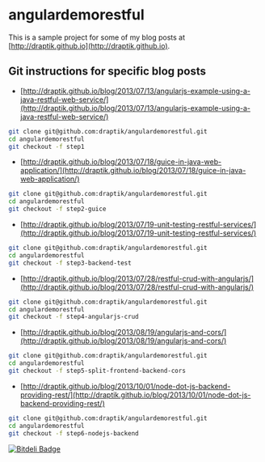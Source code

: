 angulardemorestful
==================

This is a sample project for some of my blog posts at [http://draptik.github.io](http://draptik.github.io).

## Git instructions for specific blog posts

- [http://draptik.github.io/blog/2013/07/13/angularjs-example-using-a-java-restful-web-service/](http://draptik.github.io/blog/2013/07/13/angularjs-example-using-a-java-restful-web-service/)

``` sh
git clone git@github.com:draptik/angulardemorestful.git
cd angulardemorestful
git checkout -f step1
```

- [http://draptik.github.io/blog/2013/07/18/guice-in-java-web-application/](http://draptik.github.io/blog/2013/07/18/guice-in-java-web-application/)

``` sh
git clone git@github.com:draptik/angulardemorestful.git
cd angulardemorestful
git checkout -f step2-guice
```

- [http://draptik.github.io/blog/2013/07/19-unit-testing-restful-services/](http://draptik.github.io/blog/2013/07/19-unit-testing-restful-services/)

``` sh
git clone git@github.com:draptik/angulardemorestful.git
cd angulardemorestful
git checkout -f step3-backend-test
```

- [http://draptik.github.io/blog/2013/07/28/restful-crud-with-angularjs/](http://draptik.github.io/blog/2013/07/28/restful-crud-with-angularjs/)

``` sh
git clone git@github.com:draptik/angulardemorestful.git
cd angulardemorestful
git checkout -f step4-angularjs-crud
```
- [http://draptik.github.io/blog/2013/08/19/angularjs-and-cors/](http://draptik.github.io/blog/2013/08/19/angularjs-and-cors/)

``` sh
git clone git@github.com:draptik/angulardemorestful.git
cd angulardemorestful
git checkout -f step5-split-frontend-backend-cors
```

- [http://draptik.github.io/blog/2013/10/01/node-dot-js-backend-providing-rest/](http://draptik.github.io/blog/2013/10/01/node-dot-js-backend-providing-rest/)

``` sh
git clone git@github.com:draptik/angulardemorestful.git
cd angulardemorestful
git checkout -f step6-nodejs-backend
```



[![Bitdeli Badge](https://d2weczhvl823v0.cloudfront.net/draptik/angulardemorestful/trend.png)](https://bitdeli.com/free "Bitdeli Badge")

